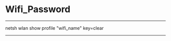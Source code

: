 # Wifi_Password

 ------------------------------------------------------------
 
 netsh wlan show profile "wifi_name" key=clear

------------------------------------------------------------
